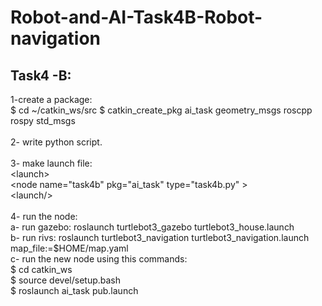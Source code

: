 # Robot-and-AI-Task4B-Robot-navigation
<h2>Task4 -B:</h2>

<p1>1-create a package: 
  <br>
 $ cd ~/catkin_ws/src
 $ catkin_create_pkg ai_task geometry_msgs roscpp rospy std_msgs
  <br>
  <br>
2- write python script.
  <br>  
3- make launch file:
  <br>
  &lt;launch&gt;
   <br>
  &lt;node name="task4b" pkg="ai_task" type="task4b.py" &gt;
   <br>
  &lt;launch/&gt;
    <br>
    <br>
4- run the node:
  <br>
    a- run gazebo: roslaunch turtlebot3_gazebo turtlebot3_house.launch
    <br>
    b- run rivs: roslaunch turtlebot3_navigation turtlebot3_navigation.launch map_file:=$HOME/map.yaml
      <br>
    c- run the new node using this commands:
    <br>
    $ cd catkin_ws
      <br>
    $ source devel/setup.bash
      <br>
    $ roslaunch ai_task pub.launch
    
   
  </p>
